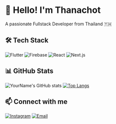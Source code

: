 # 👋 Hello! I'm Thanachot
A passionate Fullstack Developer from Thailand 🇹🇭

## 🛠️ Tech Stack
![Flutter](https://img.shields.io/badge/Flutter-02569B?logo=flutter&logoColor=white)
![Firebase](https://img.shields.io/badge/Firebase-FFCA28?logo=firebase&logoColor=black)
![React](https://img.shields.io/badge/React-20232A?logo=react&logoColor=61DAFB)
![Next.js](https://img.shields.io/badge/Next.js-black?logo=next.js)

## 📊 GitHub Stats
![YourName's GitHub stats](https://github-readme-stats.vercel.app/api?username=gamexkanom&show_icons=true&theme=tokyonight)
[![Top Langs](https://github-readme-stats.vercel.app/api/top-langs/?username=gamexkanom&layout=compact)](https://github.com/anuraghazra/github-readme-stats)

## 📫 Connect with me
[![Instagram](https://img.shields.io/badge/Instagram-@gamex_kanom-E4405F?logo=instagram&logoColor=white)](https://instagram.com/gamex_kanom)
[![Email](https://img.shields.io/badge/Gmail-thanachot@example.com-D14836?logo=gmail&logoColor=white)](mailto:thanachot@example.com)

